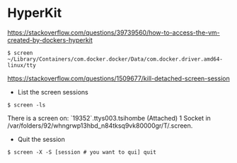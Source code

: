 # HyperKit

https://stackoverflow.com/questions/39739560/how-to-access-the-vm-created-by-dockers-hyperkit

```
$ screen ~/Library/Containers/com.docker.docker/Data/com.docker.driver.amd64-linux/tty
```

https://stackoverflow.com/questions/1509677/kill-detached-screen-session

* List the screen sessions

```
$ screen -ls
```
<p>
  There is a screen on:
  `19352`.ttys003.tsihombe	(Attached)
  1 Socket in /var/folders/92/whngrwp13hbd_n84tksq9vk80000gr/T/.screen.
</p>

* Quit the session

```
$ screen -X -S [session # you want to qui] quit
```
